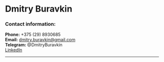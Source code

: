 # Dmitry Buravkin

### Contact information:

**Phone:** +375 (29) 8930685  
**Email:** dmitry.buravkin@gmail.com  
**Telegram:** @DmitryBuravkin  
[LinkedIn](https://www.linkedin.com/in/dmitry-buravkin-6168b9219/)  

***